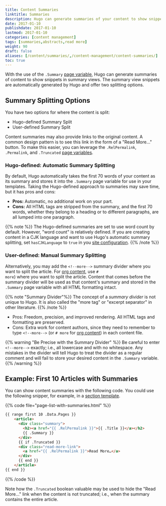 ```yaml
---
title: Content Summaries
linktitle: Summaries
description: Hugo can generate summaries of your content to show snippets in summary views. You have the option to split these summaries yourself or let Hugo automatically generate them for you.
date: 2017-01-10
publishdate: 2017-01-10
lastmod: 2017-01-10
categories: [content management]
tags: [summaries,abstracts,read more]
weight: 90
draft: false
aliases: [/content/summaries/,/content-management/content-summaries/]
toc: true
---
```


With the use of the `.Summary` [page variable][pagevariables], Hugo can generate summaries of content to show snippets in summary views. The summary view snippets are automatically generated by Hugo and offer two splitting options.

## Summary Splitting Options

You have two options for where the content is split:

* Hugo-defined Summary Split
* User-defined Summary Split

Content summaries may also provide links to the original content. A common design pattern is to see this link in the form of a "Read More..." button. To make this easier, you can leverage the `.RelPermalink`, `.Permalink`, and `.Truncated` [page variables][pagevariables].

### Hugo-defined: Automatic Summary Splitting

By default, Hugo automatically takes the first 70 words of your content as its summary and stores it into the `.Summary` page variable for use in your templates. Taking the Hugo-defined approach to summaries may save time, but it has pros and cons:

* **Pros:** Automatic, no additional work on your part.
* **Cons:** All HTML tags are stripped from the summary, and the first 70 words, whether they belong to a heading or to different paragraphs, are all lumped into one paragraph.

{{% note %}}
The Hugo-defined summaries are set to use word count by default. However, "word count" is relatively defined. If you are creating content in a CJK language and want to use Hugo's automatic summary splitting, set `hasCJKLanguage` to `true` in you [site configuration](/getting-started/configuration/).
{{% /note %}}

### User-defined: Manual Summary Splitting

Alternatively, you may add the <code>&#60;&#33;&#45;&#45;more&#45;&#45;&#62;</code> summary divider where you want to split the article. For [org content][org], use <code># more</code>) where you want to split the article. Content that comes before the summary divider will be used as that content's summary and stored in the `.Summary` page variable with all HTML formatting intact.

{{% note "Summary Divider"%}}
The concept of a *summary divider* is not unique to Hugo. It is also called the "more tag" or "excerpt separator" in other literature.
{{% /note %}}

* Pros: Freedom, precision, and improved rendering.  All HTML tags and formatting are preserved.
* Cons: Extra work for content authors, since they need to remember to type <code>&#60;&#33;&#45;&#45;more&#45;&#45;&#62;</code> (or `# more` for [org content][org]) in each content file.

{{% warning "Be Precise with the Summary Divider" %}}
Be careful to enter <code>&#60;&#33;&#45;&#45;more&#45;&#45;&#62;</code> exactly; i.e., all lowercase and with no whitespace. Any mistakes in the divider will tell Hugo to treat the divider as a regular comment and will fail to store your desired content in the `.Summary` variable.
{{% /warning %}}

## Example: First 10 Articles with Summaries

You can show content summaries with the following code. You could use the following snipper, for example, in a [section template][].

{{% code file="page-list-with-summaries.html" %}}
```html
{{ range first 10 .Data.Pages }}
    <article>
      <div class="summary">
        <h2><a href="{{ .RelPermalink }}">{{ .Title }}</a></h2>
        {{ .Summary }}
      </div>
      {{ if .Truncated }}
      <div class="read-more-link">
        <a href="{{ .RelPermalink }}">Read More…</a>
      </div>
      {{ end }}
    </article>
{{ end }}
```
{{% /code %}}

Note how the `.Truncated` boolean valuable may be used to hide the "Read More..." link when the content is not truncated; i.e., when the summary contains the entire article.

[org]: /content-management/formats/
[pagevariables]: /variables/page/
[section template]: /templates/section-templates/